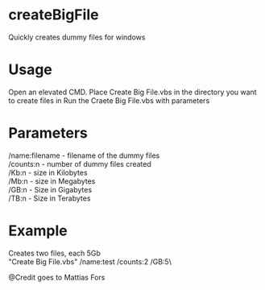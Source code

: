 # createBigFile
Quickly creates dummy files for windows

# Usage
Open an elevated CMD.
Place Create Big File.vbs in the directory you want to create files in
Run the Craete Big File.vbs with parameters

# Parameters
/name:filename - filename of the dummy files\
/counts:n - number of dummy files created\
/Kb:n - size in Kilobytes\
/Mb:n - size in Megabytes\
/GB:n - Size in Gigabytes\
/TB:n - Size in Terabytes

# Example
Creates two files, each 5Gb\
"Create Big File.vbs" /name:test /counts:2 /GB:5\

@Credit goes to Mattias Fors
